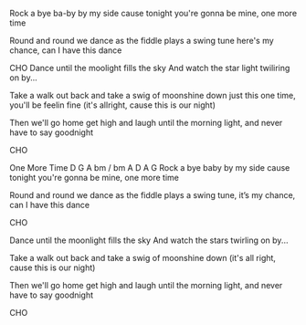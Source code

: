 Rock a bye ba-by by my side 
cause tonight you're gonna be mine, one more time

Round and round we dance as the fiddle plays a swing tune
here's my chance, can I have this dance

CHO Dance until the moolight fills the sky
And watch the star light twiliring on by...

Take a walk out back and take a swig of moonshine down
just this one time, you'll be feelin fine (it's allright, cause this is our night)

Then we'll go home get high and laugh 
until the morning light, and never have to say goodnight

CHO

One More Time
D G A bm / bm A D A G 
Rock a bye baby by my side 
cause tonight you're gonna be mine, one more time

Round and round we dance as the fiddle plays a swing tune, it’s my chance, can I have this dance

CHO 

Dance until the moonlight fills the sky
And watch the stars twirling  on by...

Take a walk out back and take a swig of moonshine down (it's all right, cause this is our night)

Then we'll go home get high and laugh  until the morning light, and never have to say goodnight

CHO

